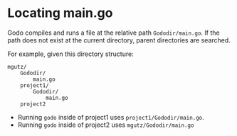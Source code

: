 # Locating main.go

Godo compiles and runs a file at the relative path `Gododir/main.go`. If the path does not exist at the current directory, parent directories are searched.

For example, given this directory structure:

```
mgutz/
    Gododir/
        main.go
    project1/
        Gododir/
            main.go
    project2

```

* Running `godo` inside of project1 uses `project1/Gododir/main.go`.
* Running `godo` inside of project2 uses `mgutz/Gododir/main.go`


